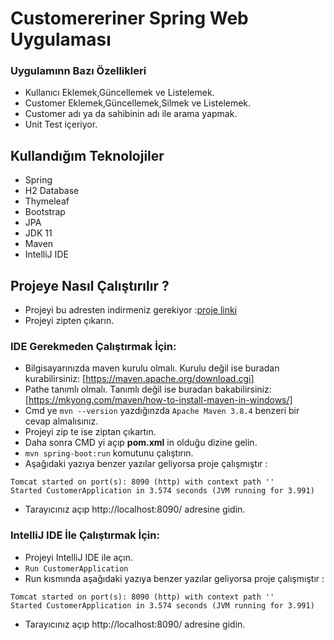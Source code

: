 # Customereriner Spring Web Uygulaması


### Uygulamınn Bazı Özellikleri
* Kullanıcı Eklemek,Güncellemek ve Listelemek.
* Customer Eklemek,Güncellemek,Silmek ve Listelemek.
* Customer adı ya da sahibinin adı ile arama yapmak.
* Unit Test içeriyor.

## Kullandığım Teknolojiler
* Spring
* H2 Database
* Thymeleaf
* Bootstrap
* JPA
* JDK 11
* Maven
* IntelliJ IDE

## Projeye Nasıl Çalıştırılır ?
* Projeyi bu adresten indirmeniz gerekiyor :[proje linki](https://github.com/Furkan-Gunaydinn/SAP_hackathon)
* Projeyi zipten çıkarın.

### IDE Gerekmeden Çalıştırmak İçin:
* Bilgisayarınızda maven kurulu olmalı. Kurulu değil ise buradan kurabilirsiniz: [https://maven.apache.org/download.cgi]
* Pathe tanımlı olmalı. Tanımlı değil ise buradan bakabilirsiniz: [https://mkyong.com/maven/how-to-install-maven-in-windows/]
* Cmd ye ```mvn --version``` yazdığınzda ``` Apache Maven 3.8.4 ``` benzeri bir cevap almalısınız.
* Projeyi zip te ise ziptan çıkartın.
* Daha sonra CMD yi açıp **pom.xml**  in olduğu dizine gelin.
* ```mvn spring-boot:run``` komutunu çalıştırın.
* Aşağıdaki yazıya benzer yazılar geliyorsa proje çalışmıştır :
```
Tomcat started on port(s): 8090 (http) with context path ''  
Started CustomerApplication in 3.574 seconds (JVM running for 3.991)
```

* Tarayıcınız açıp http://localhost:8090/ adresine gidin.

### IntelliJ IDE İle Çalıştırmak İçin:
* Projeyi IntelliJ IDE ile açın.
* ```Run CustomerApplication```
* Run kısmında aşağıdaki yazıya benzer yazılar geliyorsa proje çalışmıştır :
```
Tomcat started on port(s): 8090 (http) with context path ''  
Started CustomerApplication in 3.574 seconds (JVM running for 3.991)
```

* Tarayıcınız açıp http://localhost:8090/ adresine gidin.




